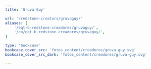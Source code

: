 ```yaml
---
title: 'Gruva Guy'

url: '/redstone-creators/gruvaguy/'
aliases: [
    '/eqt-b-redstone-creadores/gruvaguy/',
    '/en/eqt-b-redstone-creadores/gruvaguy/',
]

type: 'bookcase'
bookcase_cover_src: 'fotos_content/creadores/gruva-guy.svg'
bookcase_cover_src_dark: 'fotos_content/creadores/gruva-guy.svg'

---
```

